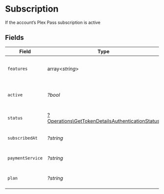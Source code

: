 # Subscription

If the account’s Plex Pass subscription is active


## Fields

| Field                                                                                                             | Type                                                                                                              | Required                                                                                                          | Description                                                                                                       | Example                                                                                                           |
| ----------------------------------------------------------------------------------------------------------------- | ----------------------------------------------------------------------------------------------------------------- | ----------------------------------------------------------------------------------------------------------------- | ----------------------------------------------------------------------------------------------------------------- | ----------------------------------------------------------------------------------------------------------------- |
| `features`                                                                                                        | array<*string*>                                                                                                   | :heavy_minus_sign:                                                                                                | List of features allowed on your Plex Pass subscription                                                           |                                                                                                                   |
| `active`                                                                                                          | *?bool*                                                                                                           | :heavy_minus_sign:                                                                                                | If the account's Plex Pass subscription is active                                                                 | true                                                                                                              |
| `status`                                                                                                          | [?Operations\GetTokenDetailsAuthenticationStatus](../../Models/Operations/GetTokenDetailsAuthenticationStatus.md) | :heavy_minus_sign:                                                                                                | String representation of subscriptionActive                                                                       | Inactive                                                                                                          |
| `subscribedAt`                                                                                                    | *?string*                                                                                                         | :heavy_minus_sign:                                                                                                | Date the account subscribed to Plex Pass                                                                          | 2021-04-12T18:21:12Z                                                                                              |
| `paymentService`                                                                                                  | *?string*                                                                                                         | :heavy_minus_sign:                                                                                                | Payment service used for your Plex Pass subscription                                                              |                                                                                                                   |
| `plan`                                                                                                            | *?string*                                                                                                         | :heavy_minus_sign:                                                                                                | Name of Plex Pass subscription plan                                                                               |                                                                                                                   |